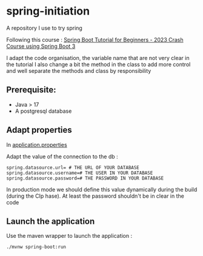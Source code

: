 # spring-initiation
A repository I use to try spring

Following this course : [Spring Boot Tutorial for Beginners - 2023 Crash Course using Spring Boot 3](https://www.youtube.com/watch?v=UgX5lgv4uVM&ab_channel=DanVega)

I adapt the code organisation, the variable name that are not very clear in the tutorial
I also change a bit the method in the class to add more control and well separate the methods and class by responsibility

## Prerequisite:
* Java > 17
* A postgresql database

## Adapt properties
In [application.properties](./src/main/resources/application.properties)

Adapt the value of the connection to the db :
```text
spring.datasource.url= # THE URL OF YOUR DATABASE
spring.datasource.username=# THE USER IN YOUR DATABASE
spring.datasource.password=# THE PASSWORD IN YOUR DATABASE
```

In production mode we should define this value dynamically during the build (during the CIp hase). 
At least the password shouldn't be in clear in the code

## Launch the application

Use the maven wrapper to launch the application :
```bash
./mvnw spring-boot:run
```

